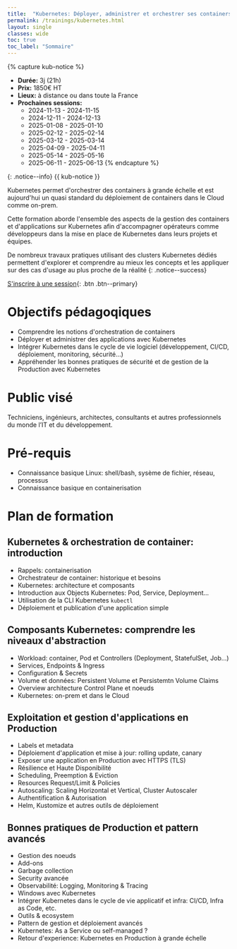 ```yaml
---
title:  "Kubernetes: Déployer, administrer et orchestrer ses containers"
permalink: /trainings/kubernetes.html
layout: single
classes: wide
toc: true
toc_label: "Sommaire"
---
```


{% capture kub-notice %}
- **Durée:** 3j (21h)
- **Prix:** 1850€ HT
- **Lieux:** à distance ou dans toute la France
- **Prochaines sessions:**
  - 2024-11-13 - 2024-11-15
  - 2024-12-11 - 2024-12-13
  - 2025-01-08 - 2025-01-10
  - 2025-02-12 - 2025-02-14
  - 2025-03-12 - 2025-03-14
  - 2025-04-09 - 2025-04-11
  - 2025-05-14 - 2025-05-16
  - 2025-06-11 - 2025-06-13
{% endcapture %}

{: .notice--info}
{{ kub-notice }}

Kubernetes permet d'orchestrer des containers à grande échelle et est aujourd'hui un quasi standard du déploiement de containers dans le Cloud comme on-prem.

Cette formation aborde l'ensemble des aspects de la gestion des containers et d'applications sur Kubernetes afin d'accompagner opérateurs comme développeurs dans la mise en place de Kubernetes dans leurs projets et équipes.

De nombreux travaux pratiques utilisant des clusters Kubernetes dédiés permettent d'explorer et comprendre au mieux les concepts et les appliquer sur des cas d'usage au plus proche de la réalité
{: .notice--success}

[S'inscrire à une session](/inscription){: .btn .btn--primary} 

# Objectifs pédagoqiques

- Comprendre les notions d'orchestration de containers 
- Déployer et administrer des applications avec Kubernetes
- Intégrer Kubernetes dans le cycle de vie logiciel (développement, CI/CD, déploiement, monitoring, sécurité...)
- Appréhender les bonnes pratiques de sécurité et de gestion de la Production avec Kubernetes

# Public visé

Techniciens, ingénieurs, architectes, consultants et autres professionnels du monde l’IT et du développement. 

# Pré-requis

- Connaissance basique Linux: shell/bash, sysème de fichier, réseau, processus
- Connaissance basique en containerisation

# Plan de formation

## Kubernetes & orchestration de container: introduction

- Rappels: containerisation
- Orchestrateur de container: historique et besoins
- Kubernetes: architecture et composants
- Introduction aux Objects Kubernetes: Pod, Service, Deployment...
- Utilisation de la CLI Kubernetes `kubectl`
- Déploiement et publication d'une application simple

## Composants Kubernetes: comprendre les niveaux d'abstraction

- Workload: container, Pod et Controllers (Deployment, StatefulSet, Job...)
- Services, Endpoints & Ingress
- Configuration & Secrets
- Volume et données: Persistent Volume et Persistemtn Volume Claims
- Overview architecture Control Plane et noeuds
- Kubernetes: on-prem et dans le Cloud

## Exploitation et gestion d'applications en Production

- Labels et metadata
- Déploiement d'application et mise à jour: rolling update, canary
- Exposer une application en Production avec HTTPS (TLS)
- Résilience et Haute Disponibilité
- Scheduling, Preemption & Eviction
- Resources Request/Limit & Policies
- Autoscaling: Scaling Horizontal et Vertical, Cluster Autoscaler
- Authentification & Autorisation
- Helm, Kustomize et autres outils de déploiement

## Bonnes pratiques de Production et pattern avancés

- Gestion des noeuds
- Add-ons
- Garbage collection
- Security avancée
- Observabilité: Logging, Monitoring & Tracing
- Windows avec Kubernetes
- Intégrer Kubernetes dans le cycle de vie applicatif et infra: CI/CD, Infra as Code, etc.
- Outils & ecosystem
- Pattern de gestion et déploiement avancés
- Kubernetes: As a Service ou self-managed ?
- Retour d'experience: Kubernetes en Production à grande échelle